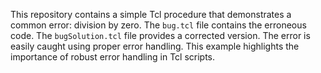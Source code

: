 This repository contains a simple Tcl procedure that demonstrates a common error: division by zero. The `bug.tcl` file contains the erroneous code. The `bugSolution.tcl` file provides a corrected version.  The error is easily caught using proper error handling.  This example highlights the importance of robust error handling in Tcl scripts.
